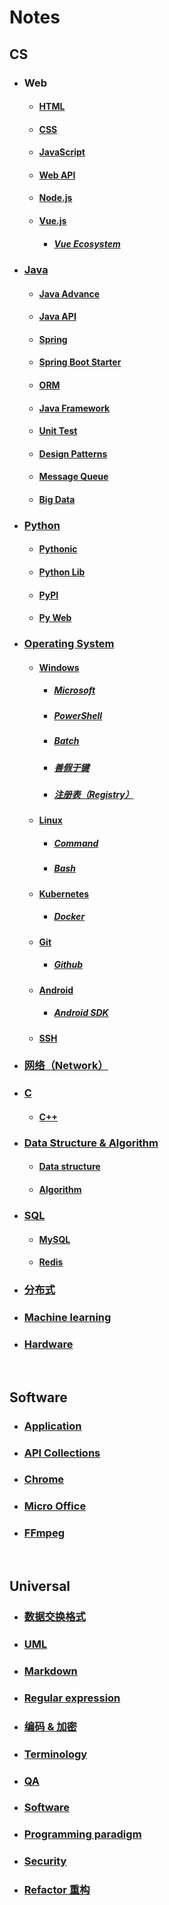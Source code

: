 # Notes  
## CS  
- ### Web  
  - #### [HTML](/CS/HTML.md)  
  - #### [CSS](/CS/CSS.md)  
  - #### [JavaScript](/CS/JavaScript.md)  
  - #### [Web API](/CS/Web%20API.md)  
  - #### [Node.js](/CS/Node.js.md)  
  - #### [Vue.js](/CS/Vue.js.md)  
    - ##### [Vue Ecosystem](/CS/Vue%20Ecosystem.md)  
- ### [Java](/CS/Java.md)  
  - #### [Java Advance](/CS/Java%20Advance.md)  
  - #### [Java API](/CS/Java%20API.md)  
  - #### [Spring](/CS/Spring.md)  
  - #### [Spring Boot Starter](/CS/Spring%20Boot%20Starter.md)  
  - #### [ORM](/CS/ORM.md)  
  - #### [Java Framework](/CS/Java%20Framework.md)  
  - #### [Unit Test](/CS/Unit%20Test.md)  
  - #### [Design Patterns](/CS/Design%20Patterns.md)  
  - #### [Message Queue](/CS/Message%20Queue.md)  
  - #### [Big Data](/CS/Big%20Data.md)  
- ### [Python](/CS/Python.md)  
  - #### [Pythonic](/CS/Pythonic.md)  
  - #### [Python Lib](/CS/Python%20Lib.md)  
  - #### [PyPI](/CS/PyPI.md)  
  - #### [Py Web](/CS/Py%20Web.md)  
- ### [Operating System](/CS/Operating%20System.md)  
  - #### [Windows](/CS/Windows.md)  
    - ##### [Microsoft](/CS/Microsoft.md)  
    - ##### [PowerShell](/CS/PowerShell.md)  
    - ##### [Batch](/CS/Batch.md)  
    - ##### [善假于键](/CS/%E5%96%84%E5%81%87%E4%BA%8E%E9%94%AE.md)  
    - ##### [注册表（Registry）](/CS/%E6%B3%A8%E5%86%8C%E8%A1%A8%EF%BC%88Registry%EF%BC%89.md)  
  - #### [Linux](/CS/Linux.md)  
    - ##### [Command](/CS/Command.md)  
    - ##### [Bash](/CS/Bash.md)  
  - #### [Kubernetes](/CS/Kubernetes.md)  
    - ##### [Docker](/CS/Docker.md)  
  - #### [Git](/CS/Git.md)  
    - ##### [Github](/CS/Github.md)  
  - #### [Android](/CS/Android.md)  
    - ##### [Android SDK](/CS/Android%20SDK.md)  
  - #### [SSH](/CS/SSH.md)  
- ### [网络（Network）](/CS/%E7%BD%91%E7%BB%9C%EF%BC%88Network%EF%BC%89.md)  
- ### [C](/CS/C.md)  
  - #### [C++](/CS/C%2B%2B.md)  
- ### [Data Structure & Algorithm](/CS/Data%20Structure%20%26%20Algorithm.md)  
  - #### [Data structure](/CS/Data%20structure.md)  
  - #### [Algorithm](/CS/Algorithm.md)  
- ### [SQL](/CS/SQL.md)  
  - #### [MySQL](/CS/MySQL.md)  
  - #### [Redis](/CS/Redis.md)  
- ### [分布式](/CS/%E5%88%86%E5%B8%83%E5%BC%8F.md)  
- ### [Machine learning](/CS/Machine%20learning.md)  
- ### [Hardware](/CS/Hardware.md)  

  <br />  
## Software  
- ### [Application](/Software/Application.md)  
- ### [API Collections](/Software/API%20Collections.md)  
- ### [Chrome](/Software/Chrome.md)  
- ### [Micro Office](/Software/Micro%20Office.md)  
- ### [FFmpeg](/Software/FFmpeg.md)  

  <br />  
## Universal  
- ### [数据交换格式](/Universal/%E6%95%B0%E6%8D%AE%E4%BA%A4%E6%8D%A2%E6%A0%BC%E5%BC%8F.md)  
- ### [UML](/Universal/UML.md)  
- ### [Markdown](/Universal/Markdown.md)  
- ### [Regular expression](/Universal/Regular%20expression.md)  
- ### [编码 & 加密](/Universal/%E7%BC%96%E7%A0%81%20%26%20%E5%8A%A0%E5%AF%86.md)  
- ### [Terminology](/Universal/Terminology.md)  
- ### [QA](/Universal/QA.md)  
- ### [Software](/Universal/Software.md)  
- ### [Programming paradigm](/Universal/Programming%20paradigm.md)  
- ### [Security](/Universal/Security.md)  
- ### [Refactor 重构](/Universal/Refactor%20%E9%87%8D%E6%9E%84.md)  

  <br />  
